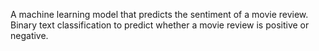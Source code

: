 A machine learning model that predicts the sentiment of a movie review. Binary text classification to predict whether a movie review is positive or negative.
